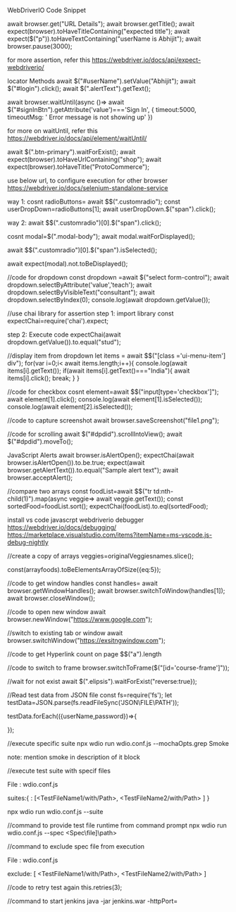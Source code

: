 

WebDriverIO Code Snippet

await browser.get("URL Details");
await browser.getTitle();
await expect(browser).toHaveTitleContaining("expected title");
await expect($("p")).toHaveTextContaining("userName is Abhijit");
await browser.pause(3000);

for more assertion, refer this
https://webdriver.io/docs/api/expect-webdriverio/


locator Methods
await $("#userName").setValue("Abhijit");
await $("#login").click();
await $(".alertText").getText();

await browser.waitUntil(async ()=> await $("#signInBtn").getAttribute('value')==='Sign In',
{
	timeout:5000,
	timeoutMsg: ' Error message is not showing up'
})

for more on waitUntil, refer this
https://webdriver.io/docs/api/element/waitUntil/

await $(".btn-primary").waitForExist();
await expect(browser).toHaveUrlContaining("shop");
await expect(browser).toHaveTitle("ProtoCommerce");


use below url, to configure execution for other browser
https://webdriver.io/docs/selenium-standalone-service

way 1:
cosnt radioButtons= await $$(".customradio");
const userDropDown=radioButtons[1];
await userDropDown.$("span").click();

way 2:
await $$(".customradio")[0].$("span").click();


cosnt modal=$(".modal-body");
await modal.waitForDisplayed();

await $$(".customradio")[0].$("span").isSelected();

await expect(modal).not.toBeDisplayed();

//code for dropdown
const dropdown =await $("select form-control");
await dropdown.selectByAttribute('value','teach');
await dropdown.selectByVisibleText("consultant");
await dropdown.selectByIndex(0);
console.log(await dropdown.getValue());


//use chai library for assertion
step 1: import library
const expectChai=require('chai').expect;

step 2: Execute code
expectChai(await dropdown.getValue()).to.equal("stud");

//display  item from dropdown
let items = await $$("[class ='ui-menu-item'] div");
for(var i=0;i< await items.length;i++){
	console.log(await items[i].getText());
	if(await items[i].getText()==="India"){
		await items[i].click();
		break;
	}
}

//code for checkbox
cosnt element=await $$("input[type='checkbox']");
await element[1].click();
console.log(await element[1].isSelected());
console.log(await element[2].isSelected());

//code to capture screenshot
await browser.saveScreenshot("file1.png");


//code for scrolling
await $("#dpdid").scrollIntoView();
await $("#dpdid").moveTo();


JavaScript Alerts
await browser.isAlertOpen();
expectChai(await browser.isAlertOpen()).to.be.true;
expect(await browser.getAlertText()).to.equal("Sample alert text");
await browser.acceptAlert();

//compare two arrays
const foodList=await $$("tr td:nth-child(1)").map(async veggie=> await veggie.getText());
const sortedFood=foodList.sort();
expectChai(foodList).to.eql(sortedFood);

install vs code javascrpt webdriverio debugger
https://webdriver.io/docs/debugging/
https://marketplace.visualstudio.com/items?itemName=ms-vscode.js-debug-nightly

//create a copy of arrays
veggies=originalVeggiesnames.slice();

const(arrayfoods).toBeElementsArrayOfSize({eq:5});

//code to get window handles
const handles= await browser.getWindowHandles();
await browser.switchToWindow(handles[1]);
await browser.closeWindow();

//code to open new window
await browser.newWindow("https://www.google.com");

//switch to existing tab or window
await browser.switchWindow("https://exsitngwindow.com");

//code to get Hyperlink count on page
$$("a").length

//code to switch to frame
browser.switchToFrame($("[id='course-frame']"));

//wait for not exist
await $(".elipsis").waitForExist("reverse:true});

//Read test data from JSON file 
const fs=require('fs');
let testData=JSON.parse(fs.readFileSync('JSON\FILE\PATH'));

testData.forEach(({userName,password})=>{

});


//execute specific suite 
npx wdio run wdio.conf.js --mochaOpts.grep Smoke

note: mention smoke in description of it block


//execute test suite with specif files

File : wdio.conf.js

suites:{
	<TestSuiteName>: [<TestFileName1/with/Path>,
			<TestFileName2/with/Path>
	]
}

npx wdio run wdio.conf.js --suite <TestSuiteName>

//command to provide test file runtime from command prompt
npx wdio run wdio.conf.js --spec <Spec\file]\path>


//command to exclude spec file from execution

File : wdio.conf.js

exclude: [
	<TestFileName1/with/Path>,
	<TestFileName2/with/Path>
]

//code to retry test again
this.retries(3);


//command to start jenkins
java -jar jenkins.war -httpPort=<AvailablePort>































